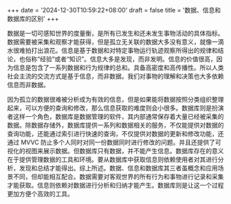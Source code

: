 +++
date = '2024-12-30T10:59:22+08:00'
draft = false
title = '数据、信息和数据库的区别'
+++

数据是一切可感知世界的度量衡，是所有已发生和还未发生事物活动的具体指标。数据需要被采集和观察才能获得，但是孤立无关联的数据大多没有意义，就像一滴水很难拍打出浪花。信息是基于数据和对特定事物运行轨迹观察所得出的规律和结论，也俗称“经验”或者“知识”。信息大多是发现，而非发明。信息的价值很高，因为信息是包含了一系列数据和行为规律的总和。具备高密度和高传播性。所以人类社会主流的交流方式是基于信息，而非数据。我们对事物的理解和决策也大多依赖信息而非数据。

因为孤立的数据很难被分析成为有效的信息，但是如果能将数据按照分类组织整理起来，可以方便的查询和修改，那么信息获取的难度则会小很多。数据库则是扮演者这样一个角色，数据库是数据管理的软件，其内部通常保存着大量已经被采集的数据。除数据存储外，数据库提供一系列和数据相关的服务，不仅能提供对数据的查询功能，还能通过索引进行快速的查询，不仅提供对数据的更新和修改功能，还通过 MVVC 防止多个人同时对同一份数据同时进行修改的问题。并且还提供了可视化的视图来展示数据。但数据库只有数据，并不能产生信息。数据库存在的意义在于提供管理数据的工具和环境。要从数据库中获取信息则依赖使用者对其进行分析，发现和总结才能得出。综上所述。数据、信息和数据库其三者虽概念和应用场景不同，但却能相互配合。数据需要对客观世界的所有行为和事物进行记录和采集才能获取。信息则依赖对数据进行分析和归纳才能产生。数据库则是让这一个过程更加方便个高效的工具。